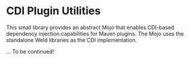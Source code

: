 # CDI Plugin Utilities

This small library provides an abstract Mojo that enables CDI-based dependency injection capabilities for Maven plugins.
The Mojo uses the standalone Weld libraries as the CDI implementation.

... To be continued!
